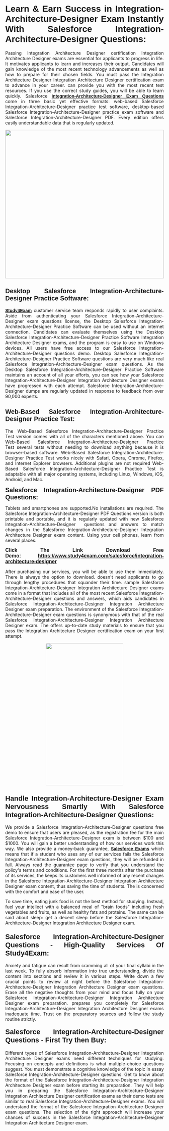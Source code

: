 <h1 style="text-align: justify;"><span style="font-family:Tahoma,Geneva,sans-serif;"><strong>Learn & Earn Success in Integration-Architecture-Designer Exam Instantly With Salesforce Integration-Architecture-Designer Questions:</strong></span></h1>

<p style="text-align: justify;">Passing Integration Architecture Designer certification Integration Architecture Designer exams are essential for applicants to progress in life. It motivates applicants to learn and increases their output. Candidates will gain knowledge of the most recent technology advancements as well as how to prepare for their chosen fields. You must pass the Integration Architecture Designer Integration Architecture Designer certification exam to advance in your career. can provide you with the most recent test resources. If you use the correct study guides, you will be able to learn quickly. Salesforce <a href="https://www.study4exam.com/salesforce/integration-architecture-designer"><span style="font-family:Tahoma,Geneva,sans-serif;"><strong>Integration-Architecture-Designer Exam Questions</strong></span></a> come in three basic yet effective formats: web-based Salesforce Integration-Architecture-Designer practice test software, desktop-based Salesforce Integration-Architecture-Designer practice exam software and Salesforce Integration-Architecture-Designer PDF. Every edition offers easily understandable data that is regularly updated.</p>

<p style="text-align: justify;"><a href="https://www.study4exam.com/salesforce/integration-architecture-designer"><img alt="" src="https://lh3.googleusercontent.com/pw/AM-JKLVq_oPqfp0-n5zn4yqAoyjjcA2yO-jT5Cm68rj_xPcdsmakSaLzyxJ8unsRMKMdGkmOINvzyM17CwNHdrz3aK03FYcCewHDEYJs7lAvJLcrBifJ5qSpkhSIJgPhz-7dSY7ixq9ev6p4G2ds_VnujUaf=w1366-h530-no?authuser=0" style="width: 100%; height: 470px;" /></a></p>

<h2 style="text-align: justify;"><span style="font-family:Tahoma,Geneva,sans-serif;"><strong><span style="font-size:20px;">Desktop Salesforce Integration-Architecture-Designer Practice Software:</span></strong></span></h2>

<p style="text-align: justify;"><a href="https://www.study4exam.com/"><span style="font-family:Tahoma,Geneva,sans-serif;"><strong>Study4Exam</strong></span></a> customer service team responds rapidly to user complaints. Aside from authenticating your Salesforce Integration-Architecture-Designer exam questions license, the Desktop Salesforce Integration-Architecture-Designer Practice Software can be used without an internet connection. Candidates can evaluate themselves using the Desktop Salesforce Integration-Architecture-Designer Practice Software Integration Architecture Designer exams, and the program is easy to use on Windows devices. All users have free access to our Salesforce Integration-Architecture-Designer questions demo. Desktop Salesforce Integration-Architecture-Designer Practice Software questions are very much like real Salesforce Integration-Architecture-Designer exam questions. As the Desktop Salesforce Integration-Architecture-Designer Practice Software maintains an account of all your efforts, you can see how your Salesforce Integration-Architecture-Designer Integration Architecture Designer exams have progressed with each attempt. Salesforce Integration-Architecture-Designer dumps are regularly updated in response to feedback from over 90,000 experts.</p>

<h2 style="text-align: justify;"><strong><span style="font-family:Tahoma,Geneva,sans-serif;"><span style="font-size:20px;">Web-Based Salesforce Integration-Architecture-Designer Practice Test:</span></span></strong></h2>

<p style="text-align: justify;">The Web-Based Salesforce Integration-Architecture-Designer Practice Test version comes with all of the characters mentioned above. You can Web-Based Salesforce Integration-Architecture-Designer Practice Test several tests without needing to download anything because it is browser-based software. Web-Based Salesforce Integration-Architecture-Designer Practice Test works nicely with Safari, Opera, Chrome, Firefox, and Internet Explorer browsers. Additional plugins are not required Web-Based Salesforce Integration-Architecture-Designer Practice Test is adaptable with all major operating systems, including Linux, Windows, iOS, Android, and Mac.</p>

<p style="text-align: justify;"><strong><span style="font-family:Tahoma,Geneva,sans-serif;"><span style="font-size:20px;">Salesforce Integration-Architecture-Designer PDF Questions:</span></span></strong></p>

<p style="text-align: justify;">Tablets and smartphones are supported.No installations are required. The Salesforce Integration-Architecture-Designer PDF Questions version is both printable and portable, and it is regularly updated with new Salesforce Integration-Architecture-Designer  questions and answers to match changes in the Salesforce Integration-Architecture-Designer Integration Architecture Designer exam content. Using your cell phones, learn from several places.</p>

<p style="text-align: justify;"><strong><span style="font-size:16px;"><span style="font-family:Tahoma,Geneva,sans-serif;">Click The Link Download Free Demo:</span></span></strong> <strong><span style="font-size:16px;"><span style="font-family:Tahoma,Geneva,sans-serif;"><a href="https://www.study4exam.com/salesforce/integration-architecture-designer">https://www.study4exam.com/salesforce/integration-architecture-designer</a></span></span></strong></p>

<p style="text-align: justify;">After purchasing our services, you will be able to use them immediately. There is always the option to download. doesn't need applicants to go through lengthy procedures that squander their time. sample Salesforce Integration-Architecture-Designer Integration Architecture Designer exams come in a format that includes all of the most recent Salesforce Integration-Architecture-Designer questions and answers, which aids candidates in Salesforce Integration-Architecture-Designer Integration Architecture Designer exam preparation. The environment of the Salesforce Integration-Architecture-Designer exam questions is synonymous with that of the real Salesforce Integration-Architecture-Designer Integration Architecture Designer exam. The offers up-to-date study materials to ensure that you pass the Integration Architecture Designer certification exam on your first attempt.</p>

<p style="text-align: center;"><a href="https://www.study4exam.com/salesforce/integration-architecture-designer"><img alt="" src="https://lh3.googleusercontent.com/pw/AM-JKLXfNjhwPiMVy0ctVShSUYpvTBudxxEKSjIvWyQcQ4fkjC7tw4fAHzQCxVumweZ4lZywWu345GH-ksy4ecL_MjJ_HOMVvBbLXRtkP9fACCrcmZAb4vVtcna_wHGfpzNHbsqs91m4DXRGfOMJpFZl-Ci9=w650-h649-no?authuser=0" style="width: 70%; height: 450px;" /></a></p>

<h2 style="text-align: justify;"><strong><span style="font-size:22px;"><span style="font-family:Tahoma,Geneva,sans-serif;">Handle Integration-Architecture-Designer Exam Nervousness Smartly With Salesforce Integration-Architecture-Designer Questions:</span></span></strong></h2>

<p style="text-align: justify;">We provide a Salesforce Integration-Architecture-Designer questions free demo to ensure that users are pleased, as the registration fee for the main Salesforce Integration-Architecture-Designer exam is between $100 and $1000. You will gain a better understanding of how our services work this way. We also provide a money-back guarantee, <a href="https://www.study4exam.com/salesforce-exams"><span style="font-family:Tahoma,Geneva,sans-serif;"><strong>Salesforce Exams</strong></span></a> which means that if a student who uses any of our services fails the Salesforce Integration-Architecture-Designer exam questions, they will be refunded in full. Always read the guarantee page to verify that you understand the policy's terms and conditions. For the first three months after the purchase of its services, the keeps its customers well informed of any recent changes in the Salesforce Integration-Architecture-Designer Integration Architecture Designer exam content, thus saving the time of students. The is concerned with the comfort and ease of the user.</p>

<p style="text-align: justify;">To save time, eating junk food is not the best method for studying. Instead, fuel your intellect with a balanced meal of "brain foods" including fresh vegetables and fruits, as well as healthy fats and proteins. The same can be said about sleep: get a decent sleep before the Salesforce Integration-Architecture-Designer Integration Architecture Designer exam.</p>

<h3 style="text-align: justify;"><span style="font-family:Tahoma,Geneva,sans-serif;"><strong><span style="font-size:22px;">Salesforce Integration-Architecture-Designer Questions - High-Quality Services Of Study4Exam:</span></strong></span></h3>

<p style="text-align: justify;">Anxiety and fatigue can result from cramming all of your final syllabi in the last week. To fully absorb information into true understanding, divide the content into sections and review it in various steps. Write down a few crucial points to review at night before the Salesforce Integration-Architecture-Designer Integration Architecture Designer exam questions. Erase all the negative thoughts from your mind and focus fully on your Salesforce Integration-Architecture-Designer Integration Architecture Designer exam preparation. prepares you completely for Salesforce Integration-Architecture-Designer Integration Architecture Designer exams inadequate time. Trust on the preparatory sources and follow the study routine strictly. </p>

<h4 style="text-align: justify;"><span style="font-family:Tahoma,Geneva,sans-serif;"><strong><span style="font-size:22px;">Salesforce Integration-Architecture-Designer Questions - First Try then Buy:</span></strong></span></h4>

<p style="text-align: justify;">Different types of Salesforce Integration-Architecture-Designer Integration Architecture Designer exams need different techniques for studying. Focusing on concepts and definitions is what multiple-choice questions suggest. You must demonstrate a cognitive knowledge of the topic in essay Salesforce Integration-Architecture-Designer questions. Get to know about the format of the Salesforce Integration-Architecture-Designer Integration Architecture Designer exam before starting its preparation. They will help you in preparing the Salesforce Integration-Architecture-Designer Integration Architecture Designer certification exams as their demo tests are similar to real Salesforce Integration-Architecture-Designer exams. You will understand the format of the Salesforce Integration-Architecture-Designer exam questions. The selection of the right approach will increase your chances of success in the Salesforce Integration-Architecture-Designer Integration Architecture Designer exam.</p>
